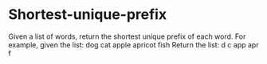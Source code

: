 # Shortest-unique-prefix
Given a list of words, return the shortest unique prefix of each word. For example, given the list:      dog     cat     apple     apricot     fish  Return the list:      d     c     app     apr     f

